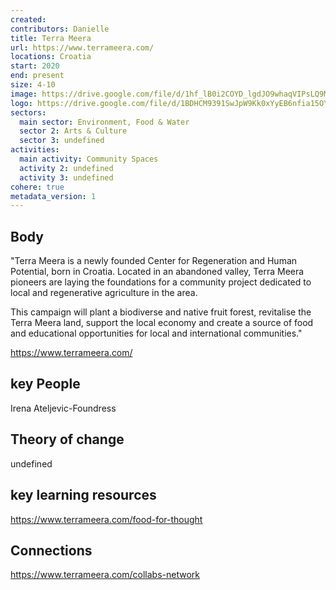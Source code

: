 ```yaml
---
created:
contributors: Danielle
title: Terra Meera
url: https://www.terrameera.com/
locations: Croatia
start: 2020
end: present
size: 4-10
image: https://drive.google.com/file/d/1hf_lB0i2COYD_lgdJO9whaqVIPsLQ9MZ/view?usp=drive_link
logo: https://drive.google.com/file/d/1BDHCM9391SwJpW9Kk0xYyEB6nfia15OY/view?usp=drive_link
sectors:
  main sector: Environment, Food & Water
  sector 2: Arts & Culture
  sector 3: undefined
activities: 
  main activity: Community Spaces
  activity 2: undefined
  activity 3: undefined
cohere: true
metadata_version: 1
---
```



## Body

"Terra Meera is a newly founded Center for Regeneration and Human Potential, born in Croatia. Located in an abandoned valley, Terra Meera pioneers are laying the foundations for a community project dedicated to local and regenerative agriculture in the area.

This campaign will plant a biodiverse and native fruit forest, revitalise the Terra Meera land, support the local economy and create a source of food and educational opportunities for local and international communities."

https://www.terrameera.com/

## key People

Irena Ateljevic-Foundress

## Theory of change

undefined

## key learning resources

https://www.terrameera.com/food-for-thought

## Connections

https://www.terrameera.com/collabs-network

